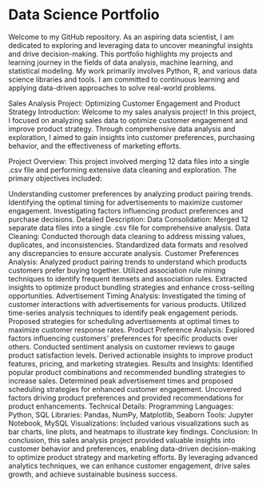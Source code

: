 # Data Science Portfolio

Welcome to my GitHub repository. As an aspiring data scientist, I am dedicated to exploring and leveraging data to uncover meaningful insights
and drive decision-making. This portfolio highlights my projects and learning journey in the fields of data analysis, machine learning, and statistical modeling. My work primarily involves Python, R, and various data science libraries and tools. I am committed to continuous learning
and applying data-driven approaches to solve real-world problems.

Sales Analysis Project: Optimizing Customer Engagement and Product Strategy
Introduction:
Welcome to my sales analysis project! In this project, I focused on analyzing sales data to optimize customer engagement and improve product strategy. Through comprehensive data analysis and exploration, I aimed to gain insights into customer preferences, purchasing behavior, and the effectiveness of marketing efforts.

Project Overview:
This project involved merging 12 data files into a single .csv file and performing extensive data cleaning and exploration. The primary objectives included:

Understanding customer preferences by analyzing product pairing trends.
Identifying the optimal timing for advertisements to maximize customer engagement.
Investigating factors influencing product preferences and purchase decisions.
Detailed Description:
Data Consolidation:
Merged 12 separate data files into a single .csv file for comprehensive analysis.
Data Cleaning:
Conducted thorough data cleaning to address missing values, duplicates, and inconsistencies.
Standardized data formats and resolved any discrepancies to ensure accurate analysis.
Customer Preferences Analysis:
Analyzed product pairing trends to understand which products customers prefer buying together.
Utilized association rule mining techniques to identify frequent itemsets and association rules.
Extracted insights to optimize product bundling strategies and enhance cross-selling opportunities.
Advertisement Timing Analysis:
Investigated the timing of customer interactions with advertisements for various products.
Utilized time-series analysis techniques to identify peak engagement periods.
Proposed strategies for scheduling advertisements at optimal times to maximize customer response rates.
Product Preference Analysis:
Explored factors influencing customers' preferences for specific products over others.
Conducted sentiment analysis on customer reviews to gauge product satisfaction levels.
Derived actionable insights to improve product features, pricing, and marketing strategies.
Results and Insights:
Identified popular product combinations and recommended bundling strategies to increase sales.
Determined peak advertisement times and proposed scheduling strategies for enhanced customer engagement.
Uncovered factors driving product preferences and provided recommendations for product enhancements.
Technical Details:
Programming Languages: Python, SQL
Libraries: Pandas, NumPy, Matplotlib, Seaborn
Tools: Jupyter Notebook, MySQL
Visualizations:
Included various visualizations such as bar charts, line plots, and heatmaps to illustrate key findings.
Conclusion:
In conclusion, this sales analysis project provided valuable insights into customer behavior and preferences, enabling data-driven decision-making to optimize product strategy and marketing efforts. By leveraging advanced analytics techniques, we can enhance customer engagement, drive sales growth, and achieve sustainable business success.
<!---
ashithaninganagouda/ashithaninganagouda is a ✨ special ✨ repository because its `README.md` (this file) appears on your GitHub profile.
You can click the Preview link to take a look at your changes.
--->
